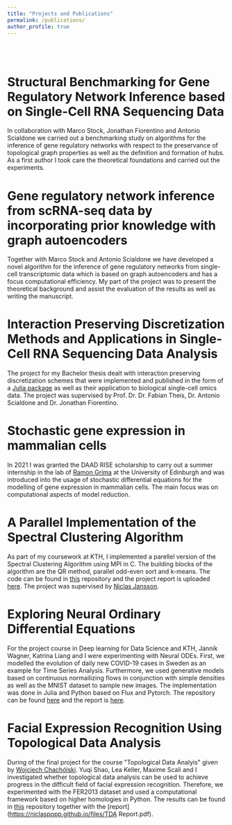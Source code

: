 ```yaml
---
title: "Projects and Publications"
permalink: /publications/
author_profile: true
---
```

<br>
<br>


Structural Benchmarking for Gene Regulatory Network Inference based on Single-Cell RNA Sequencing Data
======

In collaboration with Marco Stock, Jonathan Fiorentino and Antonio Scialdone we carried out a benchmarking study on algorithms for the inference of gene regulatory networks with respect to the preservance of topological graph properties as well as the definition and formation of hubs. As a first author I took care the theoretical foundations and carried out the experiments.

Gene regulatory network inference from scRNA-seq data by incorporating prior knowledge with graph autoencoders
======
Together with Marco Stock and Antonio Scialdone we have developed a novel algorithm for the inference of gene regulatory networks from single-cell transcriptomic data which is based on graph autoencoders and has a focus computational efficiency. My part of the project was to present the theoretical background and assist the evaluation of the results as well as writing the manuscript.

Interaction Preserving Discretization Methods and Applications in Single-Cell RNA Sequencing Data Analysis
======
The project for my Bachelor thesis dealt with interaction preserving discretization schemes that were implemented and published in the form of a [Julia package](https://github.com/niclaspopp/MultivariateDiscretization.jl) as well as their application to biological single-cell omics data. The project was supervised by Prof. Dr. Dr. Fabian Theis, Dr. Antonio Scialdone and Dr. Jonathan Fiorentino.


Stochastic gene expression in mammalian cells
======
In 2021 I was granted the DAAD RISE scholarship to carry out a summer internship in the lab of [Ramon Grima](https://grimagroup.bio.ed.ac.uk/home) at the University of Edinburgh and was introduced into the usage of stochastic differential equations for the modelling of gene expression in mammalian cells. The main focus was on computational aspects of model reduction.

A Parallel Implementation of the Spectral Clustering Algorithm
======
As part of my coursework at KTH, I implemented a parellel version of the Spectral Clustering Algorithm using MPI in C. The building blocks of the algorithm are the QR method, parallel odd-even sort and k-means. The code can be found in [this](https://github.com/niclaspopp/SpectralClusteringMPI) repository and the project report is uploaded [here](https://niclaspopp.github.io/files/SpectralClustering_report_corrected.pdf).
The project was supervised by [Niclas Jansson](https://www.kth.se/profile/njansson).

Exploring Neural Ordinary Differential Equations
======
For the project course in Deep learning for Data Science and KTH, Jannik Wagner, Katrina Liang and I were experimenting with Neural ODEs. First, we modelled the evolution of daily new COVID-19 cases in Sweden as an example for Time Series Analysis. Furthermore, we used generative models based on continuous normailizing flows in conjunction with simple densities as well as the MNIST dataset to sample new images. The implementation was done in Julia and Python based on Flux and Pytorch. The repository can be found [here](https://github.com/jannikwagner/DD2424) and the report is [here](https://niclaspopp.github.io/files/dd2424_report.pdf).

Facial Expression Recognition Using Topological Data Analysis
======
During of the final project for the course "Topological Data Analyis" given by [Wojciech Chachólski](https://www.kth.se/profile/wojtek/). Yuqi Shao, Lea Keller, Maxime Scali and I investigated whether topological data analysis can be used to achieve progress in the difficult field of facial expression recognition. Therefore, we experimented with the FER2013 dataset and used a computational framework based on higher homologies in Python. The results can be found in [this](https://github.com/yuqish/TDA_project) repository together with the [report](https://niclaspopp.github.io/files/TDA Report.pdf).
